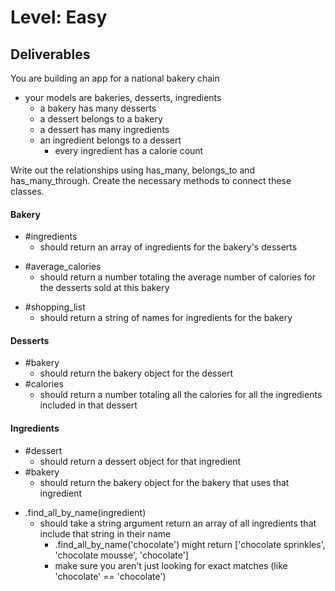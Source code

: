 # Level: Easy

## Deliverables

You are building an app for a national bakery chain

- your models are bakeries, desserts, ingredients
  - a bakery has many desserts
  - a dessert belongs to a bakery
  - a dessert has many ingredients
  - an ingredient belongs to a dessert
    - every ingredient has a calorie count

Write out the relationships using has_many, belongs_to and has_many_through.
Create the necessary methods to connect these classes.

#### Bakery

- #ingredients
  - should return an array of ingredients for the bakery's desserts
<!-- - #desserts
  - should return an array of desserts the bakery makes -->
- #average_calories
  - should return a number totaling the average number of calories for the desserts sold at this bakery
<!-- - .all
  - should return an array of all bakeries -->
- #shopping_list
  - should return a string of names for ingredients for the bakery

#### Desserts

<!-- - #ingredients
  - should return an array of ingredients for the dessert -->
- #bakery
  - should return the bakery object for the dessert
- #calories
  - should return a number totaling all the calories for all the ingredients included in that dessert
<!-- - .all
  - should return an array of all desserts -->

#### Ingredients

- #dessert
  - should return a dessert object for that ingredient
- #bakery
  - should return the bakery object for the bakery that uses that ingredient
<!-- - .all
  - should return an array of all ingredients -->
- .find_all_by_name(ingredient)
  - should take a string argument return an array of all ingredients that
    include that string in their name
    - .find_all_by_name('chocolate') might return ['chocolate sprinkles',
      'chocolate mousse', 'chocolate']
    - make sure you aren't just looking for exact matches (like 'chocolate' ==
      'chocolate')
